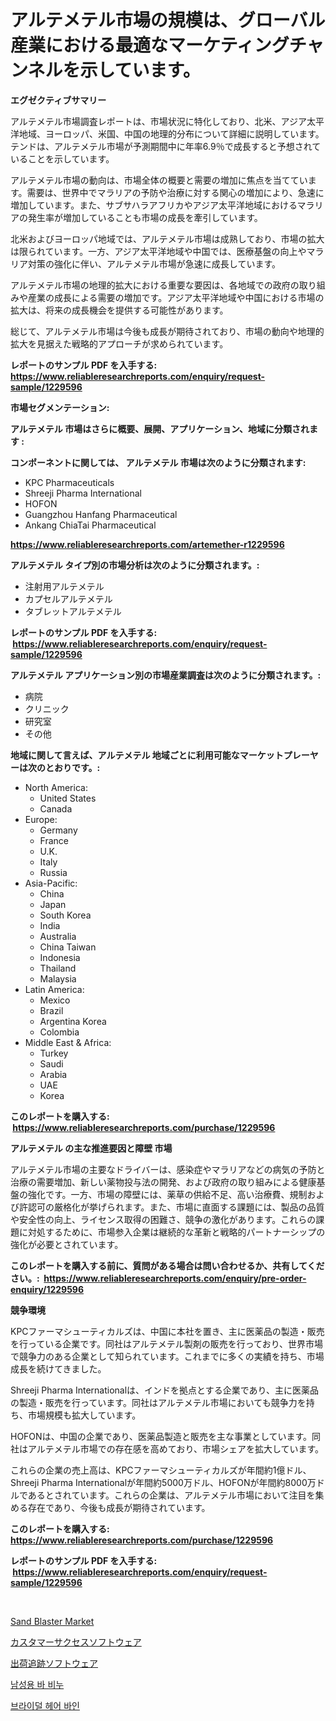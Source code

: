 <p><h1>アルテメテル市場の規模は、グローバル産業における最適なマーケティングチャンネルを示しています。</h1></p><p><strong>エグゼクティブサマリー</strong></p>
<p><p>アルテメテル市場調査レポートは、市場状況に特化しており、北米、アジア太平洋地域、ヨーロッパ、米国、中国の地理的分布について詳細に説明しています。テンドは、アルテメテル市場が予測期間中に年率6.9％で成長すると予想されていることを示しています。</p><p>アルテメテル市場の動向は、市場全体の概要と需要の増加に焦点を当てています。需要は、世界中でマラリアの予防や治療に対する関心の増加により、急速に増加しています。また、サブサハラアフリカやアジア太平洋地域におけるマラリアの発生率が増加していることも市場の成長を牽引しています。</p><p>北米およびヨーロッパ地域では、アルテメテル市場は成熟しており、市場の拡大は限られています。一方、アジア太平洋地域や中国では、医療基盤の向上やマラリア対策の強化に伴い、アルテメテル市場が急速に成長しています。</p><p>アルテメテル市場の地理的拡大における重要な要因は、各地域での政府の取り組みや産業の成長による需要の増加です。アジア太平洋地域や中国における市場の拡大は、将来の成長機会を提供する可能性があります。</p><p>総じて、アルテメテル市場は今後も成長が期待されており、市場の動向や地理的拡大を見据えた戦略的アプローチが求められています。</p></p>
<p><strong>レポートのサンプル PDF を入手する: <a href="https://www.reliableresearchreports.com/enquiry/request-sample/1229596">https://www.reliableresearchreports.com/enquiry/request-sample/1229596</a></strong></p>
<p><strong>市場セグメンテーション:</strong></p>
<p><strong> アルテメテル 市場はさらに概要、展開、アプリケーション、地域に分類されます :</strong></p>
<p><strong>コンポーネントに関しては、 アルテメテル 市場は次のように分類されます: &nbsp;</strong></p>
<p><ul><li>KPC Pharmaceuticals</li><li>Shreeji Pharma International</li><li>HOFON</li><li>Guangzhou Hanfang Pharmaceutical</li><li>Ankang ChiaTai Pharmaceutical</li></ul></p>
<p><strong><a href="https://www.reliableresearchreports.com/artemether-r1229596">https://www.reliableresearchreports.com/artemether-r1229596</a></strong></p>
<p><strong> アルテメテル タイプ別の市場分析は次のように分類されます。:</strong></p>
<p><ul><li>注射用アルテメテル</li><li>カプセルアルテメテル</li><li>タブレットアルテメテル</li></ul></p>
<p><strong>レポートのサンプル PDF を入手する: &nbsp;<a href="https://www.reliableresearchreports.com/enquiry/request-sample/1229596">https://www.reliableresearchreports.com/enquiry/request-sample/1229596</a></strong></p>
<p><strong> アルテメテル アプリケーション別の市場産業調査は次のように分類されます。:</strong></p>
<p><ul><li>病院</li><li>クリニック</li><li>研究室</li><li>その他</li></ul></p>
<p><strong>地域に関して言えば、アルテメテル 地域ごとに利用可能なマーケットプレーヤーは次のとおりです。:</strong></p>
<p><ul>
    <li>
        North America:
        <ul>
            <li>United States</li>
            <li>Canada</li>
        </ul>
    </li>
    <li>
        Europe:
        <ul>
            <li>Germany</li>
            <li>France</li>
            <li>U.K.</li>
            <li>Italy</li>
            <li>Russia</li>
        </ul>
    </li>
    <li>
        Asia-Pacific:
        <ul>
            <li>China</li>
            <li>Japan</li>
            <li>South Korea</li>
            <li>India</li>
            <li>Australia</li>
            <li>China Taiwan</li>
            <li>Indonesia</li>
            <li>Thailand</li>
            <li>Malaysia</li>
        </ul>
    </li>
    <li>
        Latin America:
        <ul>
            <li>Mexico</li>
            <li>Brazil</li>
            <li>Argentina Korea</li>
            <li>Colombia</li>
        </ul>
    </li>
    <li>
        Middle East & Africa:
        <ul>
            <li>Turkey</li>
            <li>Saudi</li>
            <li>Arabia</li>
            <li>UAE</li>
            <li>Korea</li>
        </ul>
    </li>
    </ul></p>
<p><strong>このレポートを購入する: &nbsp;<a href="https://www.reliableresearchreports.com/purchase/1229596">https://www.reliableresearchreports.com/purchase/1229596</a></strong></p>
<p><strong>アルテメテル の主な推進要因と障壁 市場</strong></p>
<p><p>アルテメテル市場の主要なドライバーは、感染症やマラリアなどの病気の予防と治療の需要増加、新しい薬物投与法の開発、および政府の取り組みによる健康基盤の強化です。一方、市場の障壁には、薬草の供給不足、高い治療費、規制および許認可の厳格化が挙げられます。また、市場に直面する課題には、製品の品質や安全性の向上、ライセンス取得の困難さ、競争の激化があります。これらの課題に対処するために、市場参入企業は継続的な革新と戦略的パートナーシップの強化が必要とされています。</p></p>
<p><strong>このレポートを購入する前に、質問がある場合は問い合わせるか、共有してください。:&nbsp; <a href="https://www.reliableresearchreports.com/enquiry/pre-order-enquiry/1229596">https://www.reliableresearchreports.com/enquiry/pre-order-enquiry/1229596</a></strong></p>
<p><strong>競争環境</strong></p>
<p><p>KPCファーマシューティカルズは、中国に本社を置き、主に医薬品の製造・販売を行っている企業です。同社はアルテメテル製剤の販売を行っており、世界市場で競争力のある企業として知られています。これまでに多くの実績を持ち、市場成長を続けてきました。</p><p>Shreeji Pharma Internationalは、インドを拠点とする企業であり、主に医薬品の製造・販売を行っています。同社はアルテメテル市場においても競争力を持ち、市場規模も拡大しています。</p><p>HOFONは、中国の企業であり、医薬品製造と販売を主な事業としています。同社はアルテメテル市場での存在感を高めており、市場シェアを拡大しています。</p><p>これらの企業の売上高は、KPCファーマシューティカルズが年間約1億ドル、Shreeji Pharma Internationalが年間約5000万ドル、HOFONが年間約8000万ドルであるとされています。これらの企業は、アルテメテル市場において注目を集める存在であり、今後も成長が期待されています。</p></p>
<p><strong>このレポートを購入する: &nbsp; <a href="https://www.reliableresearchreports.com/purchase/1229596">https://www.reliableresearchreports.com/purchase/1229596</a></strong></p>
<p><strong>レポートのサンプル PDF を入手する: &nbsp;<a href="https://www.reliableresearchreports.com/enquiry/request-sample/1229596">https://www.reliableresearchreports.com/enquiry/request-sample/1229596</a></strong><strong></strong></p>
<p>&nbsp;</p>
<p><p><a href="https://github.com/Chiragrp22/Market-Research-Report-List-4/blob/main/sand-blaster-market.md">Sand Blaster Market</a></p><p><a href="https://medium.com/@evans21bill/%E3%82%AB%E3%82%B9%E3%82%BF%E3%83%9E%E3%83%BC%E3%82%B5%E3%82%AF%E3%82%BB%E3%82%B9%E3%82%BD%E3%83%95%E3%83%88%E3%82%A6%E3%82%A7%E3%82%A2%E5%B8%82%E5%A0%B4%E3%81%AE%E3%83%88%E3%83%AC%E3%83%B3%E3%83%89%E3%81%A8%E5%B8%82%E5%A0%B4%E5%88%86%E6%9E%90%E3%81%AF-2024%E5%B9%B4%E3%81%8B%E3%82%892031%E5%B9%B4%E3%81%BE%E3%81%A7%E3%81%AE%E4%BA%88%E6%B8%AC%E3%81%A8%E3%81%AA%E3%81%A3%E3%81%A6%E3%81%84%E3%81%BE%E3%81%99-c12a18c8f8db">カスタマーサクセスソフトウェア</a></p><p><a href="https://medium.com/@santosuigrtley997836/%E8%8D%B7%E7%89%A9%E8%BF%BD%E8%B7%A1%E3%82%BD%E3%83%95%E3%83%88%E3%82%A6%E3%82%A7%E3%82%A2%E5%B8%82%E5%A0%B4%E3%81%AE%E5%88%86%E6%9E%90-%E3%82%B0%E3%83%AD%E3%83%BC%E3%83%90%E3%83%AB%E7%94%A3%E6%A5%AD%E3%81%AE%E5%B1%95%E6%9C%9B%E3%81%A8%E4%BA%88%E6%B8%AC-2024%E5%B9%B4%E3%81%8B%E3%82%892031%E5%B9%B4%E3%81%BE%E3%81%A7-141cb9130afb">出荷追跡ソフトウェア</a></p><p><a href="https://medium.com/@avramcornescu20221/%EB%82%A8%EC%84%B1-%EB%B0%94-%EC%86%8C%EC%8A%A4-%EC%8B%9C%EC%9E%A5-2031%EB%85%84%EA%B9%8C%EC%A7%80%EC%9D%98-%ED%8A%B8%EB%A0%8C%EB%93%9C-%EC%98%88%EC%B8%A1-%EB%B0%8F-%EA%B2%BD%EC%9F%81-%EB%B6%84%EC%84%9D-3a9cc9e4562e">남성용 바 비누</a></p><p><a href="https://medium.com/@ieremiapadurariu20221/%EC%8B%A0%EB%B6%80-%EB%A8%B8%EB%A6%AC%EC%9E%A5%EC%8B%9D-%EB%A7%88%EC%BC%93-%EA%B7%9C%EB%AA%A8-%EC%8B%9C%EC%9E%A5-%EC%A0%84%EB%A7%9D-%EB%B0%8F-%EC%8B%9C%EC%9E%A5-%EC%98%88%EC%B8%A1-2024%EB%85%84%EB%B6%80%ED%84%B0-2031%EB%85%84-6f3f48c3d80d">브라이덜 헤어 바인</a></p></p>